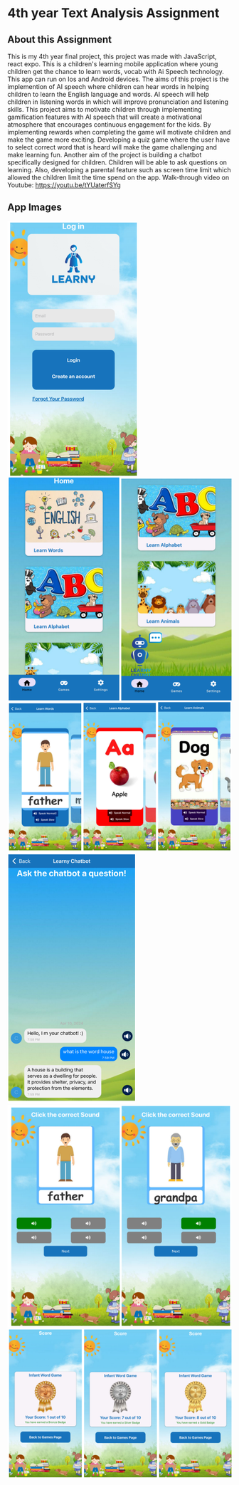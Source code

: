 # 4th year Text Analysis Assignment

## About this Assignment


This is my 4th year final project, this project was made with JavaScript, react expo. This is a children's learning mobile application where young children get the chance to learn words, vocab with Ai
Speech technology. This app can run on Ios and Android devices.
The aims of this project is the implemention of AI speech where children can hear words
in helping children to learn the English language and words. AI speech will help children
in listening words in which will improve pronunciation and listening skills. This project
aims to motivate children through implementing gamification features with AI speech
that will create a motivational atmosphere that encourages continuous engagement for
the kids. By implementing rewards when completing the game will motivate children
and make the game more exciting. Developing a quiz game where the user have to
select correct word that is heard will make the game challenging and make learning
fun. Another aim of the project is building a chatbot specifically designed for children.
Children will be able to ask questions on learning. Also, developing a parental feature
such as screen time limit which allowed the children limit the time spend on the app.
Walk-through video on Youtube: https://youtu.be/tYUaterfSYg


  
</p>

## App Images

![Login screen](https://github.com/B00138946/year4-project/blob/0b5dfeb3601d3b6d08b1c7c0ed37ce76528a6097/1.png "Login screen")
![Main menu ](https://github.com/B00138946/year4-project/blob/0b5dfeb3601d3b6d08b1c7c0ed37ce76528a6097/2.png "Main menu ")
![Learning screen](https://github.com/B00138946/year4-project/blob/0b5dfeb3601d3b6d08b1c7c0ed37ce76528a6097/3.png "Learning screen")
![chatbot screen](https://github.com/B00138946/year4-project/blob/0b5dfeb3601d3b6d08b1c7c0ed37ce76528a6097/4.png "chatbot screen")
![quiz game](https://github.com/B00138946/year4-project/blob/0b5dfeb3601d3b6d08b1c7c0ed37ce76528a6097/5.png "quiz game")
![awards screen](https://github.com/B00138946/year4-project/blob/0b5dfeb3601d3b6d08b1c7c0ed37ce76528a6097/6.png "awards screen")



